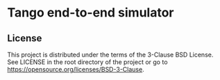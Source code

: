 Tango end-to-end simulator
==========================

License
-------

This project is distributed under the terms of the 3-Clause BSD License. See LICENSE in the root directory of the project or go to https://opensource.org/licenses/BSD-3-Clause.
